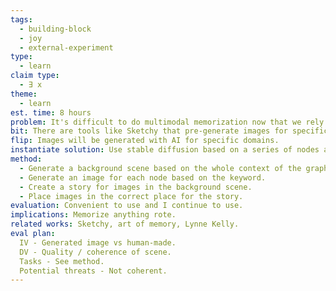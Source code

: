```yaml
---
tags:
  - building-block
  - joy
  - external-experiment
type:
  - learn
claim type:
  - ∃ x
theme:
  - learn
est. time: 8 hours
problem: It's difficult to do multimodal memorization now that we rely on external aids, and a lot of the multimodal art of memory has been lost.
bit: There are tools like Sketchy that pre-generate images for specific domains like medicine.
flip: Images will be generated with AI for specific domains.
instantiate solution: Use stable diffusion based on a series of nodes and on their keywords.
method: 
  - Generate a background scene based on the whole context of the graph.
  - Generate an image for each node based on the keyword.
  - Create a story for images in the background scene.
  - Place images in the correct place for the story.
evaluation: Convenient to use and I continue to use.
implications: Memorize anything rote.
related works: Sketchy, art of memory, Lynne Kelly.
eval plan: 
  IV - Generated image vs human-made.
  DV - Quality / coherence of scene.
  Tasks - See method.
  Potential threats - Not coherent.
---
```

